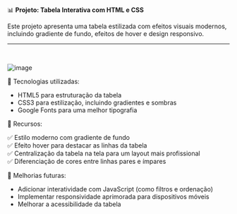 📊 **Projeto: Tabela Interativa com HTML e CSS**

Este projeto apresenta uma tabela estilizada com efeitos visuais modernos, incluindo gradiente de fundo, efeitos de hover e design responsivo.
<hr>
<br>

![image](https://github.com/user-attachments/assets/0aa61ac3-9779-4905-ba76-bfc23d929db4) <br>

🚀 Tecnologias utilizadas:<br>

* HTML5 para estruturação da tabela
* CSS3 para estilização, incluindo gradientes e sombras
* Google Fonts para uma melhor tipografia


🎨 Recursos:

✅ Estilo moderno com gradiente de fundo <br>
✅ Efeito hover para destacar as linhas da tabela <br>
✅ Centralização da tabela na tela para um layout mais profissional <br>
✅ Diferenciação de cores entre linhas pares e ímpares <br>

📌 Melhorias futuras:

* Adicionar interatividade com JavaScript (como filtros e ordenação)
* Implementar responsividade aprimorada para dispositivos móveis
* Melhorar a acessibilidade da tabela
